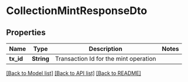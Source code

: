 # CollectionMintResponseDto

## Properties

Name | Type | Description | Notes
------------ | ------------- | ------------- | -------------
**tx_id** | **String** | Transaction Id for the mint operation | 

[[Back to Model list]](../README.md#documentation-for-models) [[Back to API list]](../README.md#documentation-for-api-endpoints) [[Back to README]](../README.md)



